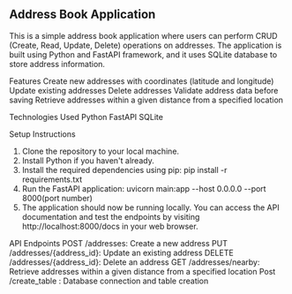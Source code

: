 ## Address Book Application

This is a simple address book application where users can perform CRUD (Create, Read, Update, Delete) operations on addresses. The application is built using Python and FastAPI framework, and it uses SQLite database to store address information.

Features
Create new addresses with coordinates (latitude and longitude)
Update existing addresses
Delete addresses
Validate address data before saving
Retrieve addresses within a given distance from a specified location

Technologies Used
Python
FastAPI
SQLite

Setup Instructions
1. Clone the repository to your local machine.
2. Install Python if you haven't already.
3. Install the required dependencies using pip:
       pip install -r requirements.txt
4. Run the FastAPI application:
     uvicorn main:app --host 0.0.0.0 --port 8000(port number)
5. The application should now be running locally. You can access the API documentation and test the endpoints by visiting http://localhost:8000/docs in your web browser.

API Endpoints
POST /addresses: Create a new address
PUT /addresses/{address_id}: Update an existing address
DELETE /addresses/{address_id}: Delete an address
GET /addresses/nearby: Retrieve addresses within a given distance from a specified location
Post /create_table :  Database connection and table creation
